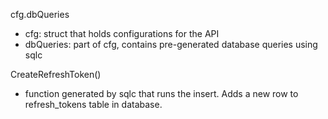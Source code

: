 cfg.dbQueries 
- cfg: struct that holds configurations for the API
- dbQueries: part of cfg, contains pre-generated database queries using sqlc

CreateRefreshToken()
- function generated by sqlc that runs the insert. Adds a new row to refresh_tokens table in database. 
